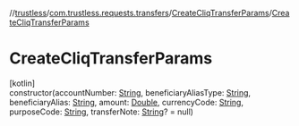 //[trustless](../../../index.md)/[com.trustless.requests.transfers](../index.md)/[CreateCliqTransferParams](index.md)/[CreateCliqTransferParams](-create-cliq-transfer-params.md)

# CreateCliqTransferParams

[kotlin]\
constructor(accountNumber: [String](https://kotlinlang.org/api/latest/jvm/stdlib/kotlin/-string/index.html), beneficiaryAliasType: [String](https://kotlinlang.org/api/latest/jvm/stdlib/kotlin/-string/index.html), beneficiaryAlias: [String](https://kotlinlang.org/api/latest/jvm/stdlib/kotlin/-string/index.html), amount: [Double](https://kotlinlang.org/api/latest/jvm/stdlib/kotlin/-double/index.html), currencyCode: [String](https://kotlinlang.org/api/latest/jvm/stdlib/kotlin/-string/index.html), purposeCode: [String](https://kotlinlang.org/api/latest/jvm/stdlib/kotlin/-string/index.html), transferNote: [String](https://kotlinlang.org/api/latest/jvm/stdlib/kotlin/-string/index.html)? = null)
